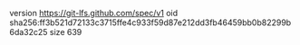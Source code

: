 version https://git-lfs.github.com/spec/v1
oid sha256:ff3b521d72133c3715ffe4c933f59d87e212dd3fb46459bb0b82299b6da32c25
size 639

